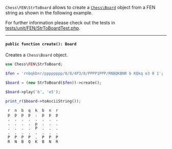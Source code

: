 `Chess\FEN\StrToBoard` allows to create a [`Chess\Board`](https://php-chess.readthedocs.io/en/latest/board/) object from a FEN string as shown in the following example.

For further information please check out the tests in [tests/unit/FEN/StrToBoardTest.php](https://github.com/chesslablab/php-chess/blob/master/tests/unit/FEN/StrToBoardTest.php).

---

#### `public function create(): Board`

Creates a `Chess\Board` object.

```php
use Chess\FEN\StrToBoard;

$fen = 'rnbqkbnr/pppppppp/8/8/4P3/8/PPPP1PPP/RNBQKBNR b KQkq e3 0 1';

$board = (new StrToBoard($fen))->create();

$board->play('b', 'e5');

print_r($board->toAsciiString());
```
```
 r  n  b  q  k  b  n  r
 p  p  p  p  .  p  p  p
 .  .  .  .  .  .  .  .
 .  .  .  .  p  .  .  .
 .  .  .  .  P  .  .  .
 .  .  .  .  .  .  .  .
 P  P  P  P  .  P  P  P
 R  N  B  Q  K  B  N  R
```
